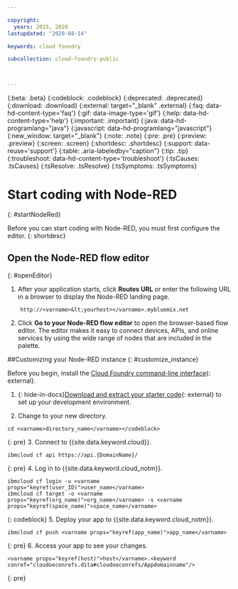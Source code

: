 ```yaml
---

copyright:
  years: 2015, 2020
lastupdated: "2020-08-14"

keywords: cloud foundry

subcollection: cloud-foundry-public



---
```




{:beta: .beta}
{:codeblock: .codeblock}
{:deprecated: .deprecated}
{:download: .download}
{:external: target="_blank" .external}
{:faq: data-hd-content-type='faq'}
{:gif: data-image-type='gif'}
{:help: data-hd-content-type='help'}
{:important: .important}
{:java: data-hd-programlang="java"}
{:javascript: data-hd-programlang="javascript"}
{:new_window: target="_blank"}
{:note: .note}
{:pre: .pre}
{:preview: .preview}
{:screen: .screen}
{:shortdesc: .shortdesc}
{:support: data-reuse='support'}
{:table: .aria-labeledby="caption"}
{:tip: .tip}
{:troubleshoot: data-hd-content-type='troubleshoot'}
{:tsCauses: .tsCauses}
{:tsResolve: .tsResolve}
{:tsSymptoms: .tsSymptoms}



# Start coding with Node-RED
{: #startNodeRed}



Before you can start coding with Node-RED, you must first configure the editor.
{: shortdesc}

## Open the Node-RED flow editor
{: #openEditor}

1. After your application starts, click **Routes URL** or enter the following URL in a browser to display the Node-RED landing page.
```
    http://<varname>&lt;yourhost></varname>.mybluemix.net
```
2. Click **Go to your Node-RED flow editor** to open the browser-based flow editor. The editor makes it easy to connect devices, APIs, and online services by using the wide range of nodes that are included in the palette.

##Customizing your Node-RED instance
{: #customize_instance}

Before you begin, install the [Cloud Foundry command-line interface](https://github.com/cloudfoundry/cli/releases){: external}.

1. {: hide-in-docs}[Download and extract your starter code](https://cloud.ibm.com/){: external} to set up your development environment.

2. Change to your new directory.
```
cd <varname>directory_name</varname></codeblock>
```
{: pre}
3. Connect to {{site.data.keyword.cloud}}.
```
ibmcloud cf api https://api.{DomainName}/
```
{: pre}
4. Log in to {{site.data.keyword.cloud_notm}}.
```
ibmcloud cf login -u <varname props="keyref(user_ID)">user_name</varname>
ibmcloud cf target -o <varname props="keyref(org_name)">org_name</varname> -s <varname props="keyref(space_name)">space_name</varname>
```
{: codeblock}
5. Deploy your app to {{site.data.keyword.cloud_notm}}.
```
ibmcloud cf push <varname props="keyref(app_name)">app_name</varname>
```
{: pre}
6. Access your app to see your changes.
```
<varname props="keyref(host)">host</varname>.<keyword conref="cloudoeconrefs.dita#cloudoeconrefs/Appdomainname"/>
```
{: pre}

